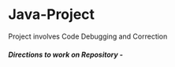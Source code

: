 # Java-Project
Project involves Code Debugging and Correction

#### _Directions to work on Repository -_
